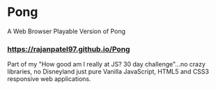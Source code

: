 # Pong
A Web Browser Playable Version of Pong

### https://rajanpatel97.github.io/Pong

Part of my "How good am I really at JS? 30 day challenge"...no crazy libraries, no Disneyland just pure Vanilla JavaScript, HTML5 and CSS3 responsive web applications.
